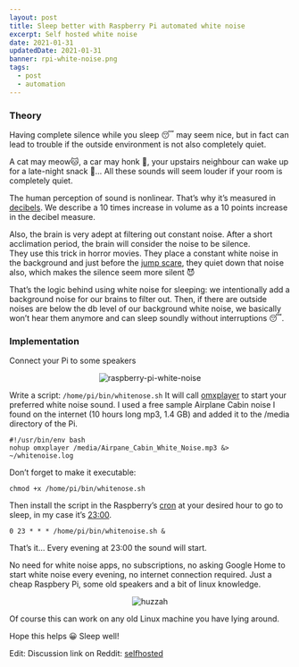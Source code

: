 ```yaml
---
layout: post
title: Sleep better with Raspberry Pi automated white noise
excerpt: Self hosted white noise
date: 2021-01-31
updatedDate: 2021-01-31
banner: rpi-white-noise.png
tags:
  - post
  - automation
---
```


### Theory

Having complete silence while you sleep 😴 may seem nice, but in fact can lead to trouble if the outside environment is not also completely quiet.

A cat may meow🐱, a car may honk 🚗, your upstairs neighbour can wake up for a late-night snack 🍟… All these sounds will seem louder if your room is completely quiet.

The human perception of sound is nonlinear. That’s why it’s measured in [decibels](https://en.wikipedia.org/wiki/Decibel). We describe a 10 times increase in volume as a 10 points increase in the decibel measure.

Also, the brain is very adept at filtering out constant noise. After a short acclimation period, the brain will consider the noise to be silence.\
They use this trick in horror movies. They place a constant white noise in the background and just before the [jump scare](https://en.wikipedia.org/wiki/Jump_scare), they quiet down that noise also, which makes the silence seem more silent 😈

That’s the logic behind using white noise for sleeping: we intentionally add a background noise for our brains to filter out.
Then, if there are outside noises are below the db level of our background white noise, we basically won’t hear them anymore and can sleep soundly without interruptions 😴.

### Implementation

Connect your Pi to some speakers

<div align="center">
    <img alt="raspberry-pi-white-noise" title="Raspberry py white noise" src="/rpi-white-noise.png">
</div>

Write a script: `/home/pi/bin/whitenose.sh`
It will call [omxplayer](https://www.raspberrypi.org/documentation/raspbian/applications/omxplayer.md) to start your preferred white noise sound.
I used a free sample Airplane Cabin noise I found on the internet (10 hours long mp3, 1.4 GB) and added it to the /media directory of the Pi.

```shell
#!/usr/bin/env bash
nohup omxplayer /media/Airpane_Cabin_White_Noise.mp3 &> ~/whitenoise.log
```

Don’t forget to make it executable:

`chmod +x /home/pi/bin/whitenose.sh`

Then install the script in the Raspberry’s [cron](https://en.wikipedia.org/wiki/Cron) at your desired hour to go to sleep, in my case it’s [23:00](https://crontab.guru/#0_23_*).

`0 23 * * * /home/pi/bin/whitenoise.sh &`

That’s it… Every evening at 23:00 the sound will start.

No need for white noise apps, no subscriptions, no asking Google Home to start white noise every evening, no internet connection required.
Just a cheap Raspbery Pi, some old speakers and a bit of linux knowledge.

<div align="center">
    <img alt="huzzah" title="Huzzah!" src="/huzzah!.gif">
</div>

Of course this can work on any old Linux machine you have lying around.

Hope this helps 😀
Sleep well!

Edit:
Discussion link on Reddit: [selfhosted](https://www.reddit.com/r/selfhosted/comments/l9bs85/sleeping_better_with_raspberry_pi_automated_white/)
